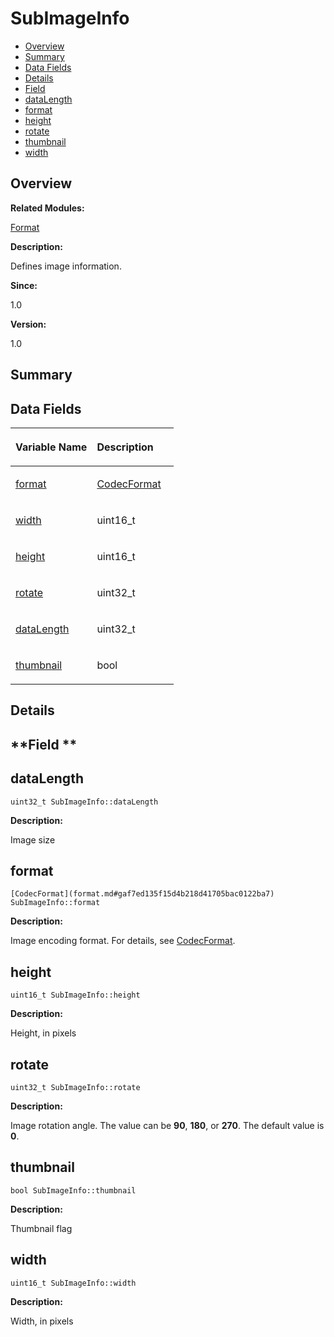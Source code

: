 # SubImageInfo<a name="EN-US_TOPIC_0000001054718165"></a>

-   [Overview](#section1046388078165636)
-   [Summary](#section686124385165636)
-   [Data Fields](#pub-attribs)
-   [Details](#section418259339165636)
-   [Field](#section1581362409165636)
-   [dataLength](#a6a56c46ceb0f503a7b1c3c70276a84ac)
-   [format](#a1ac1278b26a2e7a99b71d302c9c6ed14)
-   [height](#a81833417dd54630e8d6ce888e2bcebaf)
-   [rotate](#a101a202043f054757b7b24ff48cb1095)
-   [thumbnail](#a27cce274c2816cd851be6eb21b2d6324)
-   [width](#aef3b2ab41d5ff1e928b02fbba76fef36)

## **Overview**<a name="section1046388078165636"></a>

**Related Modules:**

[Format](format.md)

**Description:**

Defines image information. 

**Since:**

1.0

**Version:**

1.0

## **Summary**<a name="section686124385165636"></a>

## Data Fields<a name="pub-attribs"></a>

<a name="table1382316578165636"></a>
<table><thead align="left"><tr id="row1304000173165636"><th class="cellrowborder" valign="top" width="50%" id="mcps1.1.3.1.1"><p id="p924689802165636"><a name="p924689802165636"></a><a name="p924689802165636"></a>Variable Name</p>
</th>
<th class="cellrowborder" valign="top" width="50%" id="mcps1.1.3.1.2"><p id="p240186110165636"><a name="p240186110165636"></a><a name="p240186110165636"></a>Description</p>
</th>
</tr>
</thead>
<tbody><tr id="row49212194165636"><td class="cellrowborder" valign="top" width="50%" headers="mcps1.1.3.1.1 "><p id="p103600595165636"><a name="p103600595165636"></a><a name="p103600595165636"></a><a href="subimageinfo.md#a1ac1278b26a2e7a99b71d302c9c6ed14">format</a></p>
</td>
<td class="cellrowborder" valign="top" width="50%" headers="mcps1.1.3.1.2 "><p id="p2006499935165636"><a name="p2006499935165636"></a><a name="p2006499935165636"></a><a href="format.md#gaf7ed135f15d4b218d41705bac0122ba7">CodecFormat</a> </p>
</td>
</tr>
<tr id="row1741503495165636"><td class="cellrowborder" valign="top" width="50%" headers="mcps1.1.3.1.1 "><p id="p181963518165636"><a name="p181963518165636"></a><a name="p181963518165636"></a><a href="subimageinfo.md#aef3b2ab41d5ff1e928b02fbba76fef36">width</a></p>
</td>
<td class="cellrowborder" valign="top" width="50%" headers="mcps1.1.3.1.2 "><p id="p400544973165636"><a name="p400544973165636"></a><a name="p400544973165636"></a>uint16_t </p>
</td>
</tr>
<tr id="row4917168165636"><td class="cellrowborder" valign="top" width="50%" headers="mcps1.1.3.1.1 "><p id="p1102995549165636"><a name="p1102995549165636"></a><a name="p1102995549165636"></a><a href="subimageinfo.md#a81833417dd54630e8d6ce888e2bcebaf">height</a></p>
</td>
<td class="cellrowborder" valign="top" width="50%" headers="mcps1.1.3.1.2 "><p id="p1146752495165636"><a name="p1146752495165636"></a><a name="p1146752495165636"></a>uint16_t </p>
</td>
</tr>
<tr id="row1805717531165636"><td class="cellrowborder" valign="top" width="50%" headers="mcps1.1.3.1.1 "><p id="p683415201165636"><a name="p683415201165636"></a><a name="p683415201165636"></a><a href="subimageinfo.md#a101a202043f054757b7b24ff48cb1095">rotate</a></p>
</td>
<td class="cellrowborder" valign="top" width="50%" headers="mcps1.1.3.1.2 "><p id="p675988760165636"><a name="p675988760165636"></a><a name="p675988760165636"></a>uint32_t </p>
</td>
</tr>
<tr id="row1558702727165636"><td class="cellrowborder" valign="top" width="50%" headers="mcps1.1.3.1.1 "><p id="p482024090165636"><a name="p482024090165636"></a><a name="p482024090165636"></a><a href="subimageinfo.md#a6a56c46ceb0f503a7b1c3c70276a84ac">dataLength</a></p>
</td>
<td class="cellrowborder" valign="top" width="50%" headers="mcps1.1.3.1.2 "><p id="p113866823165636"><a name="p113866823165636"></a><a name="p113866823165636"></a>uint32_t </p>
</td>
</tr>
<tr id="row1712050545165636"><td class="cellrowborder" valign="top" width="50%" headers="mcps1.1.3.1.1 "><p id="p2136036659165636"><a name="p2136036659165636"></a><a name="p2136036659165636"></a><a href="subimageinfo.md#a27cce274c2816cd851be6eb21b2d6324">thumbnail</a></p>
</td>
<td class="cellrowborder" valign="top" width="50%" headers="mcps1.1.3.1.2 "><p id="p1715522391165636"><a name="p1715522391165636"></a><a name="p1715522391165636"></a>bool </p>
</td>
</tr>
</tbody>
</table>

## **Details**<a name="section418259339165636"></a>

## **Field **<a name="section1581362409165636"></a>

## dataLength<a name="a6a56c46ceb0f503a7b1c3c70276a84ac"></a>

```
uint32_t SubImageInfo::dataLength
```

 **Description:**

Image size 

## format<a name="a1ac1278b26a2e7a99b71d302c9c6ed14"></a>

```
[CodecFormat](format.md#gaf7ed135f15d4b218d41705bac0122ba7) SubImageInfo::format
```

 **Description:**

Image encoding format. For details, see  [CodecFormat](format.md#gaf7ed135f15d4b218d41705bac0122ba7). 

## height<a name="a81833417dd54630e8d6ce888e2bcebaf"></a>

```
uint16_t SubImageInfo::height
```

 **Description:**

Height, in pixels 

## rotate<a name="a101a202043f054757b7b24ff48cb1095"></a>

```
uint32_t SubImageInfo::rotate
```

 **Description:**

Image rotation angle. The value can be  **90**,  **180**, or  **270**. The default value is  **0**. 

## thumbnail<a name="a27cce274c2816cd851be6eb21b2d6324"></a>

```
bool SubImageInfo::thumbnail
```

 **Description:**

Thumbnail flag 

## width<a name="aef3b2ab41d5ff1e928b02fbba76fef36"></a>

```
uint16_t SubImageInfo::width
```

 **Description:**

Width, in pixels 

